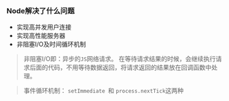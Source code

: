 ### Node解决了什么问题

- 实现高并发用户连接
- 实现高性能服务器
- 非阻塞I/O及时间循环机制

> 非阻塞I/O即：异步的`JS`网络请求。 在等待请求结果的时候，会继续执行请求后面的代码，不用等待数据返回，将请求返回的结果放在回调函数中处理。 

> 事件循环机制： `setImmediate `和 `process.nextTick`这两种 


